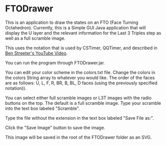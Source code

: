 # FTODrawer
This is an application to draw the states on an FTO (Face Turning Octahedron).
Currently, this is a Simple GUI Java application that will display the U layer and the relevant information for the Last 3 Triples step as well as a full scramble image.

This uses the notation that is used by CSTimer, QQTimer, and described in [Ben Streeter's YouTube Video](https://www.youtube.com/watch?v=2DbLKqfds0c).

You can run the program through FTODrawer.jar.

You can edit your color scheme in the colors.txt file.  Change the colors in the colors String array to whatever you would like.  The order of the faces are as follows:
U, L, F, R, BR, B, BL, D faces (using the previously specified notation)).

You can select either full scramble images or L3T images with the radio buttons on the top.  The default is a full scramble image.
Type your scramble into the text box labeled "Scramble".

Type the file without the extension in the text box labeled "Save File as:".

Click the "Save Image" button to save the image.

This image will be saved in the root of the FTODrawer folder as an SVG.
